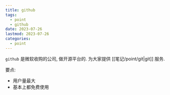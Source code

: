 ```yaml
---
title: github
tags:
  - point
  - github
date: 2023-07-26
lastmod: 2023-07-26
categories:
  - point
---
```


`github` 是微软收购的公司, 做开源平台的. 为大家提供 [[笔记/point/git|git]] 服务.

要点:

- 用户量最大
- 基本上都免费使用
